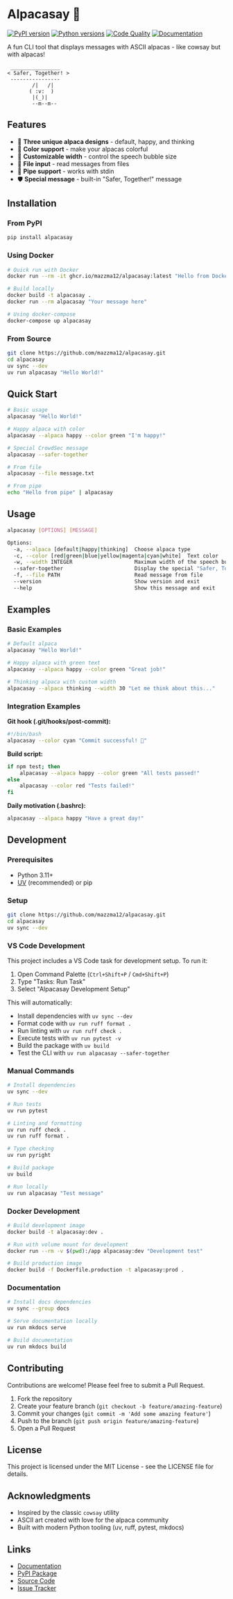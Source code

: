 # Alpacasay 🦙
[![PyPI version](https://badge.fury.io/py/alpacasay.svg)](https://badge.fury.io/py/alpacasay/)
[![Python versions](https://img.shields.io/pypi/pyversions/alpacasay.svg)](https://pypi.org/project/alpacasay/)
[![Code Quality](https://github.com/mazzma12/alpacasay/workflows/Code%20Quality/badge.svg)](https://github.com/mazzma12/alpacasay/actions?query=workflow%3A"Code+Quality")
[![Documentation](https://github.com/mazzma12/alpacasay/workflows/Documentation/badge.svg)](https://mazzma12.github.io/alpacasay)

A fun CLI tool that displays messages with ASCII alpacas - like cowsay but with alpacas!

```
 ________________
< Safer, Together! >
 ----------------
        /|   /|
       ( :v:  )
        |(_)|
        --m--m--
```

## Features

- 🦙 **Three unique alpaca designs** - default, happy, and thinking
- 🌈 **Color support** - make your alpacas colorful
- 📏 **Customizable width** - control the speech bubble size
- 📁 **File input** - read messages from files
- 🔧 **Pipe support** - works with stdin
- 🛡️ **Special message** - built-in "Safer, Together!" message

## Installation

### From PyPI

```bash
pip install alpacasay
```

### Using Docker

```bash
# Quick run with Docker
docker run --rm -it ghcr.io/mazzma12/alpacasay:latest "Hello from Docker!"

# Build locally
docker build -t alpacasay .
docker run --rm alpacasay "Your message here"

# Using docker-compose
docker-compose up alpacasay
```

### From Source

```bash
git clone https://github.com/mazzma12/alpacasay.git
cd alpacasay
uv sync --dev
uv run alpacasay "Hello World!"
```

## Quick Start

```bash
# Basic usage
alpacasay "Hello World!"

# Happy alpaca with color
alpacasay --alpaca happy --color green "I'm happy!"

# Special CrowdSec message
alpacasay --safer-together

# From file
alpacasay --file message.txt

# From pipe
echo "Hello from pipe" | alpacasay
```

## Usage

```bash
alpacasay [OPTIONS] [MESSAGE]

Options:
  -a, --alpaca [default|happy|thinking]  Choose alpaca type
  -c, --color [red|green|blue|yellow|magenta|cyan|white]  Text color
  -w, --width INTEGER                    Maximum width of the speech bubble
  --safer-together                       Display the special "Safer, Together!" message
  -f, --file PATH                        Read message from file
  --version                              Show version and exit
  --help                                 Show this message and exit
```

## Examples

### Basic Examples

```bash
# Default alpaca
alpacasay "Hello World!"

# Happy alpaca with green text
alpacasay --alpaca happy --color green "Great job!"

# Thinking alpaca with custom width
alpacasay --alpaca thinking --width 30 "Let me think about this..."
```

### Integration Examples

**Git hook (.git/hooks/post-commit):**
```bash
#!/bin/bash
alpacasay --color cyan "Commit successful! 🎉"
```

**Build script:**
```bash
if npm test; then
    alpacasay --alpaca happy --color green "All tests passed!"
else
    alpacasay --color red "Tests failed!"
fi
```

**Daily motivation (.bashrc):**
```bash
alpacasay --alpaca happy "Have a great day!"
```

## Development

### Prerequisites

- Python 3.11+
- [UV](https://github.com/astral-sh/uv) (recommended) or pip

### Setup

```bash
git clone https://github.com/mazzma12/alpacasay.git
cd alpacasay
uv sync --dev
```

### VS Code Development

This project includes a VS Code task for development setup. To run it:

1. Open Command Palette (`Ctrl+Shift+P` / `Cmd+Shift+P`)
2. Type "Tasks: Run Task"
3. Select "Alpacasay Development Setup"

This will automatically:
- Install dependencies with `uv sync --dev`
- Format code with `uv run ruff format .`
- Run linting with `uv run ruff check .`
- Execute tests with `uv run pytest -v`
- Build the package with `uv build`
- Test the CLI with `uv run alpacasay --safer-together`

### Manual Commands

```bash
# Install dependencies
uv sync --dev

# Run tests
uv run pytest

# Linting and formatting
uv run ruff check .
uv run ruff format .

# Type checking
uv run pyright

# Build package
uv build

# Run locally
uv run alpacasay "Test message"
```

### Docker Development

```bash
# Build development image
docker build -t alpacasay:dev .

# Run with volume mount for development
docker run --rm -v $(pwd):/app alpacasay:dev "Development test"

# Build production image
docker build -f Dockerfile.production -t alpacasay:prod .
```

### Documentation

```bash
# Install docs dependencies
uv sync --group docs

# Serve documentation locally
uv run mkdocs serve

# Build documentation
uv run mkdocs build
```

## Contributing

Contributions are welcome! Please feel free to submit a Pull Request.

1. Fork the repository
2. Create your feature branch (`git checkout -b feature/amazing-feature`)
3. Commit your changes (`git commit -m 'Add some amazing feature'`)
4. Push to the branch (`git push origin feature/amazing-feature`)
5. Open a Pull Request

## License

This project is licensed under the MIT License - see the LICENSE file for details.

## Acknowledgments

- Inspired by the classic `cowsay` utility
- ASCII art created with love for the alpaca community
- Built with modern Python tooling (uv, ruff, pytest, mkdocs)

## Links
- [Documentation](https://mazzma12.github.io/alpacasay)
- [PyPI Package](https://pypi.org/project/alpacasay/)
- [Source Code](https://github.com/mazzma12/alpacasay)
- [Issue Tracker](https://github.com/mazzma12/alpacasay/issues)
